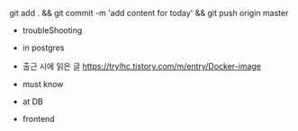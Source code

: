 

git add . && git commit -m 'add content for today' && git push origin master

- troubleShooting


- in postgres


- 출근 시에 읽은 글 
https://trylhc.tistory.com/m/entry/Docker-image

- must know 




- at DB 


- frontend



